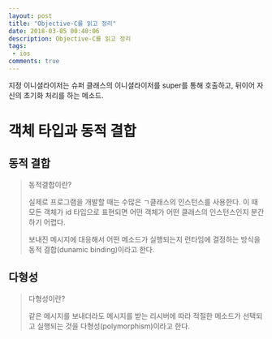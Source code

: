 ```yaml
---
layout: post
title: "Objective-C를 읽고 정리"
date: 2018-03-05 00:40:06
description: Objective-C를 읽고 정리
tags: 
 - ios
comments: true
---
```



지정 이니셜라이저는 슈퍼 클래스의 이니셜라이저를 super를 통해 호출하고, 뒤이어 자신의 초기화 처리를 하는 메소드.



# 객체 타입과 동적 결합

## 동적 결합

>동적결합이란?
>
>실제로 프로그램을 개발할 때는 수많은 ㄱ클래스의 인스턴스를 사용한다. 이 때 모든 객체가 id 타입으로 표현되면 어떤 객체가 어떤 클래스의 인스턴스인지 분간하기 어렵다.
>
> 보내진 메시지에 대응해서 어떤 메소드가 실행되는지 런타임에 결정하는 방식을 동적 결합(dunamic binding)이라고 한다.

## 다형성

> 다형성이란?
>
> 같은 메시지를 보내더라도 메시지를 받는 리시버에 따라 적절한 메소드가 선택되고 실행되는 것을 다형성(polymorphism)이라고 한다.

